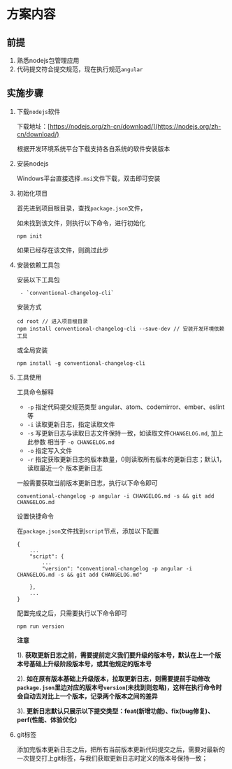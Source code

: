 # 方案内容

## 前提

1. 熟悉nodejs包管理应用
2. 代码提交符合提交规范，现在执行规范`angular`



## 实施步骤



1. 下载`nodejs`软件

   下载地址：[https://nodejs.org/zh-cn/download/](https://nodejs.org/zh-cn/download/)
   
   根据开发环境系统平台下载支持各自系统的软件安装版本

2. 安装nodejs

	Windows平台直接选择`.msi`文件下载，双击即可安装
	
3. 初始化项目

	首先进到项目根目录，查找`package.json`文件，
	
	如未找到该文件，则执行以下命令，进行初始化
	
	```
	npm init
	```
	
	如果已经存在该文件，则跳过此步
	
4. 安装依赖工具包

	安装以下工具包
	
		- `conventional-changelog-cli` 

	安装方式
	
	```
	cd root // 进入项目根目录
	npm install conventional-changelog-cli --save-dev // 安装开发环境依赖工具
	```
	
	或全局安装
	
	```
	npm install -g conventional-changelog-cli
	```
	
5. 工具使用

	工具命令解释
	
	- `-p` 指定代码提交规范类型 angular、atom、codemirror、ember、eslint等
	- `-i` 读取更新日志，指定读取文件
	- `-s` 写更新日志与读取日志文件保持一致，如读取文件`CHANGELOG.md`, 加上此参数			相当于 `-o CHANGELOG.md`
	- `-o` 指定写入文件
	- `-r` 指定获取更新日志的版本数量，0则读取所有版本的更新日志；默认1，读取最近一个			版本更新日志

	一般需要获取当前版本更新日志，执行以下命令即可
	
	```
	conventional-changelog -p angular -i CHANGELOG.md -s && git add CHANGELOG.md
	```
	
	设置快捷命令
	
	在`package.json`文件找到`script`节点，添加以下配置
	
	```
	{
		...
		"script": {
			...
			"version": "conventional-changelog -p angular -i CHANGELOG.md -s && git add CHANGELOG.md"

		},
		...
	}
	```
	
	配置完成之后，只需要执行以下命令即可
	
	```
	npm run version
	```
	
	**注意**
	
	1). **获取更新日志之前，需要提前定义我们要升级的版本号，默认在上一个版本号基础上升级阶段版本号，或其他规定的版本号**
	
	2). **如在原有版本基础上升级版本，拉取更新日志，则需要提前手动修改`package.json`里边对应的版本号`version`(未找到则忽略)，这样在执行命令时会自动去对比上一个版本，记录两个版本之间的差异**
	
	3). **更新日志默认只展示以下提交类型：feat(新增功能)、fix(bug修复)、perf(性能、体验优化)**
	
6. git标签

	添加完版本更新日志之后，把所有当前版本更新代码提交之后，需要对最新的一次提交打上git标签，与我们获取更新日志时定义的版本号保持一致；


